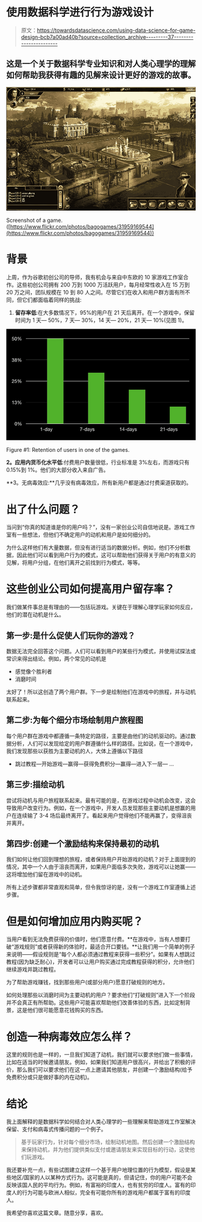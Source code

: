 # 使用数据科学进行行为游戏设计

> 原文：<https://towardsdatascience.com/using-data-science-for-game-design-bcb7a00ad40b?source=collection_archive---------37----------------------->

## 这是一个关于数据科学专业知识和对人类心理学的理解如何帮助我获得有趣的见解来设计更好的游戏的故事。

![](img/9d9985825fc61a5a989eeabb8c6d7221.png)

Screenshot of a game. ([https://www.flickr.com/photos/bagogames/31959169544](https://www.flickr.com/photos/bagogames/31959169544))

# 背景

上周，作为谷歌初创公司的导师，我有机会与来自中东欧的 10 家游戏工作室合作。这些初创公司拥有 200 万到 1000 万活跃用户，每月经常性收入在 15 万到 20 万之间，团队规模在 10 到 80 人之间。尽管它们在收入和用户群方面有所不同，但它们都面临着同样的挑战:

1.  **留存率低**:在大多数情况下，95%的用户在 21 天后离开。在一个游戏中，保留时间为 1 天— 50%，7 天— 30%，14 天— 20%，21 天— 10%(见图 1)。

![](img/93bfbd920158468d39506f2b63667e86.png)

Figure #1: Retention of users in one of the games.

**2。应用内货币化水平低**:付费用户数量很低，行业标准是 3%左右，而游戏只有 0.15%到 1%。他们的大部分收入来自广告。

**3。无病毒效应:**几乎没有病毒效应，所有新用户都是通过付费渠道获取的。

# 出了什么问题？

当问到“你真的知道谁是你的用户吗？”，没有一家创业公司自信地说是。游戏工作室有一些想法，但他们不确定用户的动机和用户是如何细分的。

为什么这样他们有大量数据，但没有进行适当的数据分析。例如，他们不分析数据，因此他们可以看到用户行为的模式，这可以帮助他们获得关于用户的有意义的见解，将用户分组，在他们离开之前找到行为模式，等等。

# 这些创业公司如何提高用户留存率？

我们做某件事总是有理由的——包括玩游戏。关键在于理解心理学玩家如何反应，他们的潜在动机是什么。

## 第一步:是什么促使人们玩你的游戏？

数据无法完全回答这个问题。人们可以看到用户的某些行为模式，并使用试探法或常识来得出结论。例如，两个常见的动机是

*   感觉像个胜利者
*   消磨时间

太好了！所以这创造了两个用户群。下一步是绘制他们在游戏中的旅程，并与动机联系起来。

## **第二步:为每个细分市场绘制用户旅程图**

每个用户群在游戏中都遵循一条特定的路径，主要是由他们的动机驱动的。通过数据分析，人们可以发现给定的用户群遵循什么样的路径。比如说，在一个游戏中，我们发现那些以获胜为主要动机的人，大体上遵循以下路径

*   跳过教程—开始游戏—赢得—获得免费积分—赢得—进入下一层— …

## **第三步:描绘动机**

尝试将动机与用户旅程联系起来。最有可能的是，在游戏过程中动机会改变，这会导致用户改变行为。例如，在一个游戏中，开发人员发现那些主要动机是想赢的用户在连续输了 3-4 场后最终离开了。看起来用户觉得他们不能再赢了，变得沮丧并离开。

## **第四步:创建一个激励结构来保持最初的动机**

我们如何让他们回到理想的旅程，或者保持用户开始游戏的动机？对于上面提到的情况，其中一个人由于沮丧而离开，如果用户面临多次失败，游戏可以让她赢——这将增加他们留在游戏中的动机。

所有上述步骤都非常直观和简单，但令我惊讶的是，没有一个游戏工作室遵循上述步骤。

# **但是如何增加应用内购买呢？**

当用户看到无法免费获得的价值时，他们愿意付费。**在游戏中，当有人想要打破“游戏规则”或者获得新的体验时，最适合开口要钱。**让我们用一个简单的例子来说明——假设规则是“每个人都必须通过教程来获得一些积分”。如果有人想跳过教程(因为缺乏耐心)，开发者可以让用户购买通过完成教程获得的积分，允许他们继续游戏并跳过教程。

为了帮助游戏赚钱，找到那些用户(或部分用户)愿意打破规则的地方。

如何处理那些以消磨时间为主要动机的用户？要求他们“打破规则”进入下一个阶段并不会真正有所帮助。这些用户可能喜欢帮助他们改善体验的东西，比如定制背景，这是他们很可能愿意花钱购买的东西。

# 创造一种病毒效应怎么样？

这里的规则也是一样的，一旦我们知道了动机，我们就可以要求他们做一些事情，比如在适当的时候邀请朋友。例如，如果我们知道用户很高兴，并给出了积极的评价，那么我们可以要求他们在这一点上邀请其他朋友，并创建一个激励结构(给予免费积分或只是做好事的内在动机)。

# 结论

我上面解释的是数据科学如何结合对人类心理学的一些理解来帮助游戏工作室解决保留、支付和病毒式传播问题的一个例子。

> 基于玩家行为，针对每个细分市场，绘制动机地图。然后创建一个激励结构来保持动机，并为他们提供类似支付或邀请朋友来实现目标的行动，这使他们玩游戏。

我还要补充一点，有些试图建立这样一个基于用户地理位置的行为模型，假设是某些地区/国家的人以某种方式行为。这可能是真的，但请记住，你的用户可能不会反映该国人民的平均行为。例如，有富裕的印度人，也有贫穷的印度人。富有的印度人的行为可能与欧洲人相似，完全有可能你所有的游戏用户都属于富有的印度人。

我希望你喜欢这篇文章。随意分享，喜欢。